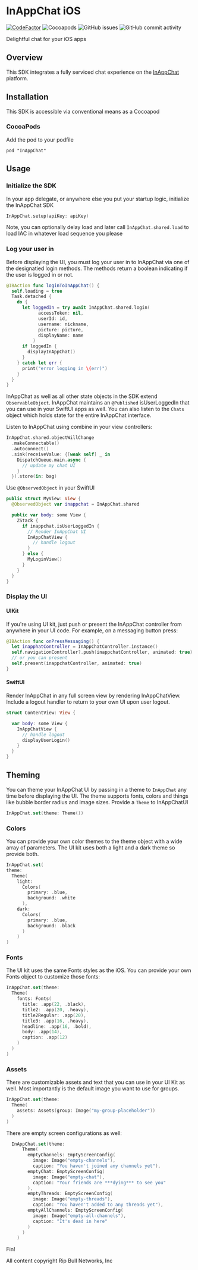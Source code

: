 # InAppChat iOS

[![CodeFactor](https://www.codefactor.io/repository/github/ripbullnetworks/inappchat-ios/badge)](https://www.codefactor.io/repository/github/ripbullnetworks/inappchat-ios) ![Cocoapods](https://img.shields.io/cocoapods/v/InAppChat?style=flat-square) ![GitHub issues](https://img.shields.io/github/issues/RipBullNetworks/inappchat-ios) ![GitHub commit activity](https://img.shields.io/github/commit-activity/y/ripbullnetworks/inappchat-ios)

Delightful chat for your iOS apps

## Overview

This SDK integrates a fully serviced chat experience on the [InAppChat](https://inappchat.io) platform.

## Installation

This SDK is accessible via conventional means as a Cocoapod

### CocoaPods

Add the pod to your podfile

`pod "InAppChat"`

## Usage

### Initialize the SDK

In your app delegate, or anywhere else you put your startup logic, initialize the InAppChat SDK

```swift
InAppChat.setup(apiKey: apiKey)
```

Note, you can optionally delay load and later call `InAppChat.shared.load` to load IAC in whatever load sequence you please

### Log your user in

Before displaying the UI, you must log your user in to InAppChat via one of the designatied login methods. The methods return a boolean indicating if the user is logged in or not.

```swift
@IBAction func loginToInAppChat() {
  self.loading = true
  Task.detached {
    do {
      let loggedIn = try await InAppChat.shared.login(
            accessToken: nil,
            userId: id,
            username: nickname,
            picture: picture,
            displayName: name
          )
      if loggedIn {
        displayInAppChat()
      }
    } catch let err {
      print("error logging in \(err)")
    }
  }
}
```

InAppChat as well as all other state objects in the SDK extend `ObservableObject`. InAppChat maintains an `@Published` isUserLoggedIn that you can use in your SwiftUI apps as well. You can also listen to the `Chats` object which holds state for the entire InAppChat interface.

Listen to InAppChat using combine in your view controllers:

```swift
InAppChat.shared.objectWillChange
  .makeConnectable()
  .autoconnect()
  .sink(receiveValue: {[weak self] _ in
    DispatchQueue.main.async {
      // update my chat UI
    }
  }).store(in: bag)
```

Use `@ObservedObject` in your SwiftUI

```swift
public struct MyView: View {
  @ObservedObject var inappchat = InAppChat.shared

  public var body: some View {
    ZStack {
      if inappchat.isUserLoggedIn {
        // Render InAppChat UI
        InAppChatView {
          // handle logout
        }
      } else {
        MyLoginView()
      }
    }
  }
}
```

### Display the UI

#### UIKit

If you're using UI kit, just push or present the InAppChat controller from anywhere in your UI code. For example, on a messaging button press:

```swift
@IBAction func onPressMessaging() {
  let inapphatController = InAppChatController.instance()
  self.navigationController?.push(inappchatController, animated: true)
  // or you can present
  self.present(inappchatController, animated: true)
}
```

#### SwiftUI

Render InAppChat in any full screen view by rendering InAppChatView. Include a logout handler to return to your own UI upon user logout.

```swift
struct ContentView: View {

  var body: some View {
    InAppChatView {
      // handle logout
      displayUserLogin()
    }
  }
}
```

## Theming

You can theme your InAppChat UI by passing in a theme to `InAppChat` any time before displaying the UI. The theme supports fonts, colors and things like bubble border radius and image sizes. Provide a `Theme` to InAppChatUI

```swift
InAppChat.set(theme: Theme())
```

### Colors

You can provide your own color themes to the theme object with a wide array of parameters. The UI kit uses both a light and a dark theme so provide both.

```swift
InAppChat.set(
theme:
  Theme(
    light:
      Colors(
        primary: .blue,
        background: .white
      ),
    dark:
      Colors(
        primary: .blue,
        background: .black
      )
    )
)
```

### Fonts

The UI kit uses the same Fonts styles as the iOS. You can provide your own Fonts object to customize those fonts:

```swift
InAppChat.set(theme:
  Theme(
    fonts: Fonts(
      title: .app(22, .black),
      title2: .app(20, .heavy),
      title2Regular: .app(20),
      title3: .app(16, .heavy),
      headline: .app(16, .bold),
      body: .app(14),
      caption: .app(12)
    )
  )
)
```

### Assets

There are customizable assets and text that you can use in your UI Kit as well. Most importantly is the default image you want to use for groups.

```swift
InAppChat.set(theme:
  Theme(
    assets: Assets(group: Image("my-group-placeholder"))
  )
)
```

There are empty screen configurations as well:

```swift
  InAppChat.set(theme:
      Theme(
        emptyChannels: EmptyScreenConfig(
          image: Image("empty-channels"),
          caption: "You haven't joined any channels yet"),
        emptyChat: EmptyScreenConfig(
          image: Image("empty-chat"),
          caption: "Your friends are ***dying*** to see you"
        ),
        emptyThreads: EmptyScreenConfig(
          image: Image("empty-threads"),
          caption: "You haven't added to any threads yet"),
        emptyAllChannels: EmptyScreenConfig(
          image: Image("empty-all-channels"),
          caption: "It's dead in here"
        )
      )
    )
```

Fin!

All content copyright Rip Bull Networks, Inc
